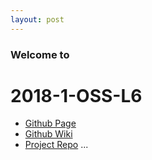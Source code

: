 ```yaml
---
layout: post
---
```


### Welcome to  
# **2018-1-OSS-L6**  
* [Github Page](https://18-1-skku-oss.github.io/2018-1-OSS-L6/)
* [Github Wiki](https://github.com/18-1-SKKU-OSS/2018-1-OSS-L6/wiki)
* [Project Repo](https://github.com/18-1-SKKU-OSS/kotlin)
...
